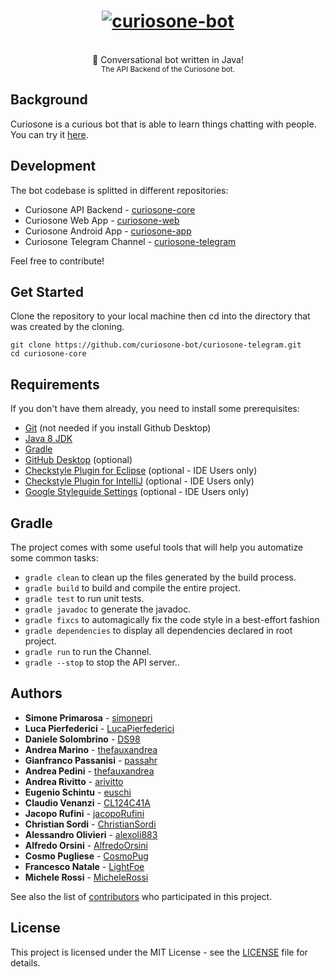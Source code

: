 <h1 align="center">
  <a href="https://curiosone-bot.github.io/"><img src="https://curiosone-bot.github.io/media/curiosone-bot-logo.png" alt="curiosone-bot" /></a>
</h1>

<br />
<div align="center">
  💬 Conversational bot written in Java!
</div>
<div align="center">
  <sub>
    The API Backend of the Curiosone bot.
  </sub>
</div>

## Background
Curiosone is a curious bot that is able to learn things chatting with people.  
You can try it [here](https://curiosone-bot.github.io/curiosone-web).

## Development
The bot codebase is splitted in different repositories:
- Curiosone API Backend - [curiosone-core](https://github.com/curiosone-bot/curiosone-core)
- Curiosone Web App - [curiosone-web](https://github.com/curiosone-bot/curiosone-web)
- Curiosone Android App - [curiosone-app](https://github.com/curiosone-bot/curiosone-app)
- Curiosone Telegram Channel - [curiosone-telegram](https://github.com/curiosone-bot/curiosone-telegram)

Feel free to contribute!

## Get Started
Clone the repository to your local machine then cd into
the directory that was created by the cloning.

```
git clone https://github.com/curiosone-bot/curiosone-telegram.git
cd curiosone-core
```

## Requirements
If you don't have them already, you need to install some prerequisites:

* [Git](http://git-scm.com/downloads) (not needed if you install Github Desktop)
* [Java 8 JDK](http://www.oracle.com/technetwork/pt/java/javase/downloads/index.html)
* [Gradle](https://gradle.org/install)
* [GitHub Desktop](https://desktop.github.com/) (optional)
* [Checkstyle Plugin for Eclipse](http://eclipse-cs.sourceforge.net/) (optional - IDE Users only)
* [Checkstyle Plugin for IntelliJ](https://plugins.jetbrains.com/plugin/1065-checkstyle-idea) (optional - IDE Users only)
* [Google Styleguide Settings](https://github.com/HPI-Information-Systems/Metanome/wiki/Installing-the-google-styleguide-settings-in-intellij-and-eclipse) (optional - IDE Users only)

## Gradle
The project comes with some useful tools that will help you automatize some common tasks:

* `gradle clean` to clean up the files generated by the build process.
* `gradle build` to build and compile the entire project.
* `gradle test` to run unit tests.
* `gradle javadoc` to generate the javadoc.
* `gradle fixcs` to automagically fix the code style in a best-effort fashion
* `gradle dependencies` to display all dependencies declared in root project.
* `gradle run` to run the Channel.
* `gradle --stop` to stop the API server..

## Authors
* **Simone Primarosa** - [simonepri](https://github.com/simonepri)
* **Luca Pierfederici** - [LucaPierfederici](https://github.com/LucaPierfederici)
* **Daniele Solombrino** - [DS98](https://github.com/DS98)
* **Andrea Marino** - [thefauxandrea](https://github.com/thefauxandrea)
* **Gianfranco Passanisi** - [passahr](https://github.com/passahr)
* **Andrea Pedini** - [thefauxandrea](https://github.com/rytma)
* **Andrea Rivitto** - [arivitto](https://github.com/arivitto)
* **Eugenio Schintu** - [euschi](https://github.com/euschi)
* **Claudio Venanzi** - [CL124C41A](https://github.com/CL124C41A)
* **Jacopo Rufini** - [jacopoRufini](https://github.com/jacopoRufini)
* **Christian Sordi** - [ChristianSordi](https://github.com/ChristianSordi)
* **Alessandro Olivieri** - [alexoli883](https://github.com/alexoli883)
* **Alfredo Orsini** - [AlfredoOrsini](https://github.com/AlfredoOrsini)
* **Cosmo Pugliese** - [CosmoPug](https://github.com/CosmoPug)
* **Francesco Natale** - [LightFoe](https://github.com/LightFoe)
* **Michele Rossi** - [MicheleRossi](https://github.com/MicheleRossi)



See also the list of [contributors](https://github.com/curiosone-bot/curiosone-core/contributors) who participated in this project.

## License
This project is licensed under the MIT License - see the [LICENSE](LICENSE) file for details.
